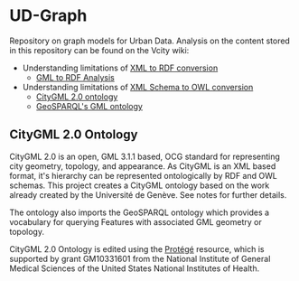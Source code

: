 # UD-Graph
Repository on graph models for Urban Data. Analysis on the content stored in this repository can be found on the Vcity wiki:
* Understanding limitations of [XML to RDF conversion](https://github.com/VCityTeam/VCity/wiki/UD-Graph_XML-to-RDF)
  * [GML to RDF Analysis](https://github.com/VCityTeam/VCity/wiki/UD-Graph_GML-to-RDF_Analysis)
* Understanding limitations of [XML Schema to OWL conversion](https://github.com/VCityTeam/VCity/wiki/UD-Graph_XSD-to-OWL)
  * [CityGML 2.0 ontology](https://github.com/VCityTeam/VCity/wiki/UD-Graph_CityGML-2.0-OWL)
  * [GeoSPARQL's GML ontology](https://github.com/VCityTeam/VCity/wiki/UD-Graph_GeoSPARQL-Analysis)

## CityGML 2.0 Ontology
CityGML 2.0 is an open, GML 3.1.1 based, OCG standard for representing city geometry, topology, and appearance. As CityGML is an XML based format, it's hierarchy can be represented ontologically by RDF and OWL schemas. This project creates a CityGML ontology based on the work already created by the Université de Genève. See notes for further details.

The ontology also imports the GeoSPARQL ontology which provides a vocabulary for querying Features with associated GML geometry or topology. 

CityGML 2.0 Ontology is edited using the [Protégé](https://protege.stanford.edu/) resource, which is supported by grant GM10331601 from the National Institute of General Medical Sciences of the United States National Institutes of Health.
